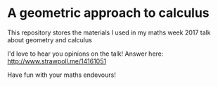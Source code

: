 # A geometric approach to calculus

This repository stores the materials I used in my maths week 2017 talk about geometry and calculus

I'd love to hear you opinions on the talk!
Answer here: http://www.strawpoll.me/14161051

Have fun with your maths endevours!
